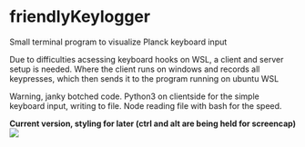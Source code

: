 # friendlyKeylogger
Small terminal program to visualize Planck keyboard input

Due to difficulties acsessing keyboard hooks on WSL, a client and server setup is needed. Where the client runs on windows and records all keypresses, which then sends it to the program running on ubuntu WSL

Warning, janky botched code.
Python3 on clientside for the simple keyboard input, writing to file.
Node reading file with bash for the speed.

**Current version, styling for later (ctrl and alt are being held for screencap)**
<img src="https://i.imgur.com/y27Uyhj.png"/>
